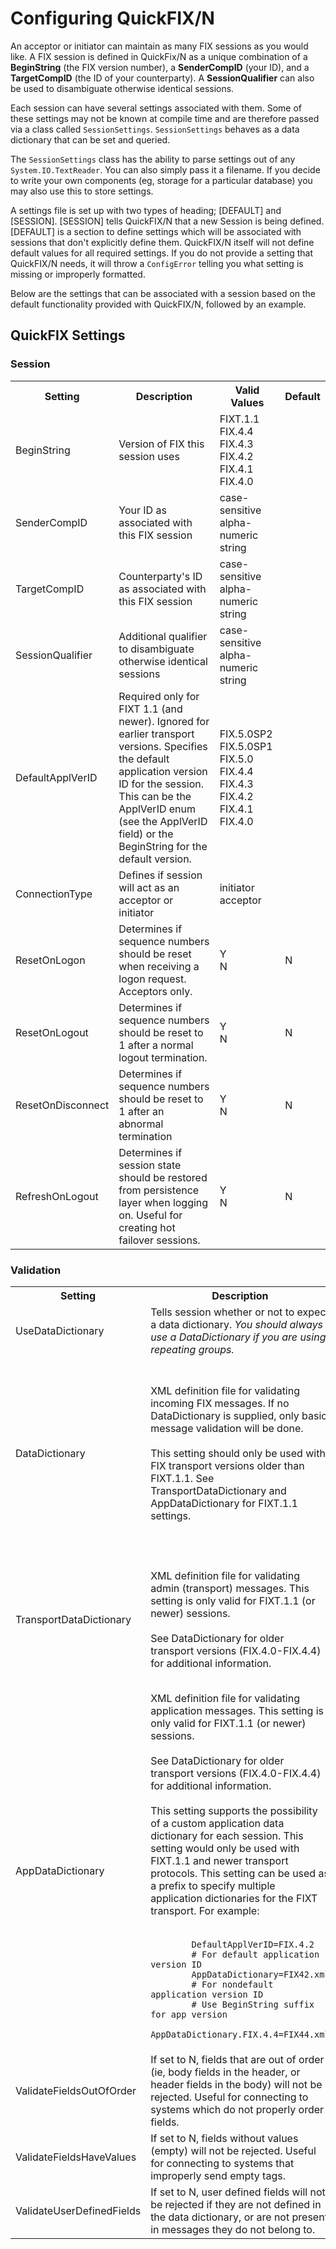 Configuring QuickFIX/N
========================

An acceptor or initiator can maintain as many FIX sessions as you would like.  A FIX session is defined in QuickFix/N as a unique combination of a **BeginString** (the FIX version number), a **SenderCompID** (your ID), and a **TargetCompID** (the ID of your counterparty). A **SessionQualifier** can also be used to disambiguate otherwise identical sessions.

Each session can have several settings associated with them.  Some of these settings may not be known at compile time and are therefore passed via a class called `SessionSettings`.  `SessionSettings` behaves as a data dictionary that can be set and queried.

The `SessionSettings` class has the ability to parse settings out of any `System.IO.TextReader`.  You can also simply pass it a filename.  If you decide to write your own components (eg, storage for a particular database) you may also use this to store settings.

A settings file is set up with two types of heading; [DEFAULT] and [SESSION]. [SESSION] tells QuickFIX/N that a new Session is being defined.  [DEFAULT] is a section to define settings which will be associated with sessions that don't explicitly define them.  QuickFIX/N itself will not define default values for all required settings.  If you do not provide a setting that QuickFIX/N needs, it will throw a `ConfigError` telling you what setting is missing or improperly formatted.


Below are the settings that can be associated with a session based on the default functionality provided with QuickFIX/N, followed by an example.

QuickFIX Settings
-----------------

### Session

<table>
  <tr>
    <th>Setting</th>
    <th>Description</th>
    <th>Valid Values</th>
    <th>Default</th>
  </tr>

  <tr>
    <td>BeginString</td>
    <td>
    Version of FIX this session uses
    </td>
    <td>
      <div>FIXT.1.1</div>
      <div>FIX.4.4</div>
      <div>FIX.4.3</div>
      <div>FIX.4.2</div>
      <div>FIX.4.1</div>
      <div>FIX.4.0</div>
    </td>
    <td></td>
  </tr>

  <tr>
    <td>SenderCompID</td>
    <td>Your ID as associated with this FIX session</td>
    <td>case-sensitive alpha-numeric string</td>
    <td></td>
  </tr>

  <tr>
    <td>TargetCompID</td>
    <td>Counterparty's ID as associated with this FIX session</td>
    <td>case-sensitive alpha-numeric string</td>
    <td></td>
  </tr>

  <tr>
    <td>SessionQualifier</td>
    <td>Additional qualifier to disambiguate otherwise identical sessions</td>
    <td>case-sensitive alpha-numeric string</td>
    <td></td>
  </tr>

  <tr>
    <td>DefaultApplVerID</td>
    <td>Required only for FIXT 1.1 (and newer).  Ignored for earlier transport versions. Specifies the default application version ID for the session.  This can be the ApplVerID enum (see the ApplVerID field) or the BeginString for the default version.</td>
    <td>
      <div>FIX.5.0SP2</div>
      <div>FIX.5.0SP1</div>
      <div>FIX.5.0</div>
      <div>FIX.4.4</div>
      <div>FIX.4.3</div>
      <div>FIX.4.2</div>
      <div>FIX.4.1</div>
      <div>FIX.4.0</div>
    </td>
    <td/>
  </tr>

  <tr>
    <td>ConnectionType</td>
    <td>Defines if session will act as an acceptor or initiator</td>
    <td>
      <div>initiator</div>
      <div>acceptor</div>
    </td>
    <td/>
  </tr>

  <tr>
    <td>ResetOnLogon</td>
    <td>Determines if sequence numbers should be reset when receiving a logon request. Acceptors only.</td>
    <td>
      <div>Y</div>
      <div>N</div>
    </td>
    <td>N</td>
  </tr>

  <tr>
    <td>ResetOnLogout</td>
    <td>Determines if sequence numbers should be reset to 1 after a normal logout termination.</td>
    <td>
      <div>Y</div>
      <div>N</div>
    </td>
    <td>N</td>
  </tr>

  <tr>
    <td>ResetOnDisconnect</td>
    <td>Determines if sequence numbers should be reset to 1 after an abnormal termination</td>
    <td>
      <div>Y</div>
      <div>N</div>
    </td>
    <td>N</td>
  </tr>

  <tr>
    <td>RefreshOnLogout</td>
    <td>Determines if session state should be restored from persistence layer when logging on.  Useful for creating hot failover sessions.</td>
    <td>
      <div>Y</div>
      <div>N</div>
    </td>
    <td>N</td>
  </tr>
</table>

### Validation

<table>
  <tr>
    <th>Setting</th>
    <th>Description</th>
    <th>Valid Values</th>
    <th>Default</th>
  </tr>

  <tr>
    <td>UseDataDictionary</td>
    <td>Tells session whether or not to expect a data dictionary.  <em>You should always use a DataDictionary if you are using repeating groups.</em></td>
    <td>
      <div>Y</div>
      <div>N</div>
    </td>
    <td>Y</td>
  </tr>

  <tr>
    <td>DataDictionary</td>
    <td>
      <div>XML definition file for validating incoming FIX messages. If no DataDictionary is supplied, only basic message validation will be done.</div><br/> 
      <div>This setting should only be used with FIX transport versions older than FIXT.1.1. See TransportDataDictionary and AppDataDictionary for FIXT.1.1 settings.</div>
    </td>
    <td>
      <div>Valid XML data dictionary file.  QuickFIX/N comes with the following defaults in the spec/fix directory</div><br/>
      <div>FIX44.xml</div>
      <div>FIX43.xml</div>
      <div>FIX42.xml</div>
      <div>FIX41.xml</div>
      <div>FIX40.xml</div>
    </td>
    <td/>
  </tr>

  <tr>
    <td>TransportDataDictionary</td>
    <td>
      <div>XML definition file for validating admin (transport) messages.  This setting is only valid for FIXT.1.1 (or newer) sessions.</div><br/>
      <div>See DataDictionary for older transport versions (FIX.4.0-FIX.4.4) for additional information.</div>
    </td>
    <td>
      <div>Valid XML data dictionary file. QuickFIX/N comes with the following defaults in the spec/fix directory</div><br/>
      <div>FIXT1.1.xml</div>
    </td>
    <td/>
  </tr>

  <tr>
    <td>AppDataDictionary</td>
    <td>
      <div>XML definition file for validating application messages.  This setting is only valid for FIXT.1.1 (or newer) sessions.</div><br/>
      <div>See DataDictionary for older transport versions (FIX.4.0-FIX.4.4) for additional information.</div><br/>
      <div>This setting supports the possibility of a custom application data dictionary for each session.  This setting would only be used with FIXT.1.1 and newer transport protocols.  This setting can be used as a prefix to specify multiple application dictionaries for the FIXT transport.  For example:</div><br/>
      <code>
        DefaultApplVerID=FIX.4.2
        # For default application version ID
        AppDataDictionary=FIX42.xml
        # For nondefault application version ID
        # Use BeginString suffix for app version
        AppDataDictionary.FIX.4.4=FIX44.xml
      </code>
    </td>
    <td>
      <div>Valid XML data dictionary file, QuickFIX/N comes with the following defaults in the spec/fix directory</div><br/>
      <div>FIX50SP2.xml</div>
      <div>FIX50SP1.xml</div>
      <div>FIX50.xml</div>
      <div>FIX44.xml</div>
      <div>FIX43.xml</div>
      <div>FIX42.xml</div>
      <div>FIX41.xml</div>
      <div>FIX40.xml</div>
    </td>
  </tr>

  <tr>
    <td class='setting'>ValidateFieldsOutOfOrder</td>
    <td class='description'>If set to N, fields that are out of order (ie, body fields in the header, or header fields in the body) will not be rejected.  Useful for connecting to systems which do not properly order fields.</td>
    <td class='valid'>
      <div>Y</div>
      <div>N</div>
    </td>
    <td class='default'>Y</td>
  </tr>

  <tr>
    <td class='setting'>ValidateFieldsHaveValues</td>
    <td class='description'>If set to N, fields without values (empty) will not be rejected.  Useful for connecting to systems that improperly send empty tags.</td>
    <td class='valid'>
      <div>Y</div>
      <div>N</div>
    </td>
    <td class='default'>Y</td>
  </tr>

  <tr>
    <td class='setting'>ValidateUserDefinedFields</td>
    <td class='description'>If set to N, user defined fields will not be rejected if they are not defined in the data dictionary, or are not present in messages they do not belong to.</td>
    <td class='valid'>
      <div>Y</div>
      <div>N</div>
    </td>
    <td class='default'>Y</td>
  </tr>

</table>

